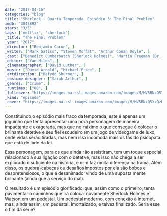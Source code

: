 ```yaml
---
date: "2017-04-16"
categories: "blog"
title: "Sherlock - Quarta Temporada, Episódio 3: The Final Problem"
imdb: "3845892"
stars: "3/5"
tags: ['netflix', 'sherlock']
_title: "The Final Problem"
_year: "2017"
_director: ["Benjamin Caron", ]
_writer: ["Mark Gatiss", "Steven Moffat", "Arthur Conan Doyle", ]
_cast: ["Benedict Cumberbatch (Sherlock Holmes)", "Martin Freeman (Dr. John Watson)", "Mark Gatiss (Mycroft Holmes)", "Una Stubbs (Mrs. Hudson)", "Rupert Graves (DI Lestrade)", "Louise Brealey (Molly Hooper)", "Amanda Abbington (Mary Watson)", "Andrew Scott (Jim Moriarty)", "Sian Brooke (Eurus Holmes)", ]
_editor: ["Yan Miles", ]
_cinematographer: ["David Luther", ]
_music: ["David Arnold", "Michael Price", ]
_artdirection: ["Dafydd Shurmer", ]
_costume designer: ["Sarah Arthur", ]
_genres: ["Crime", ]
_runtimes: ["88", ]
_fullcover: "https://images-na.ssl-images-amazon.com/images/M/MV5BNzQ5YzQzNzItYTQ3My00NzE5LTkyZTUtNGRlNWJlYjVhYTM1L2ltYWdlXkEyXkFqcGdeQXVyNDUzOTQ5MjY@.jpg"
_kind: "episode"
_cover: "https://images-na.ssl-images-amazon.com/images/M/MV5BNzQ5YzQzNzItYTQ3My00NzE5LTkyZTUtNGRlNWJlYjVhYTM1L2ltYWdlXkEyXkFqcGdeQXVyNDUzOTQ5MjY@._V1._SX100_SY119_.jpg"
---
```

Constituindo o episódio mais fraco da temporada, este é apenas um joguinho que tenta apresentar uma nova personagem de maneira impactante e exagerada, mas que no máximo o que consegue é colocar o brilhante detetive e seu fiel escudeiro em um jogo de videogame de luxo, onde vidas serão tiradas, mas nem isso incomoda mais os fãs do psicopata que está do lado da lei.

Essa personagem, para os que ainda não assistiram, tem um toque especial relacionado à sua ligação com o detetive, mas isso não chega a ser explorado o suficiente na história, e nem faz muita diferença na trama. Além disso, os quebra-cabeças ou desafios impostos por ela são bobos e despretensiosos, o que é desanimador vindo de uma suposta mente brilhante (ainda que a serviço do mal).

O resultado é um episódio glorificado, que, assim como o primeiro, tenta pavimentar o caminhos que irá colocar novamente Sherlock Holmes e Watson em um pedestal. Um pedestal moderno, com conexão à internet, mas, ainda assim, um pedestal. Imortalizado, e talvez finalizado. Seria esse o fim da série?
